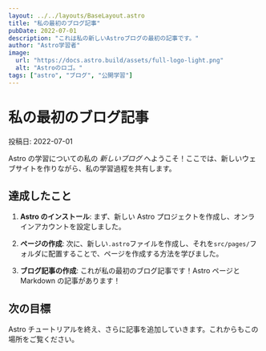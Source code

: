 ```yaml
---
layout: ../../layouts/BaseLayout.astro
title: "私の最初のブログ記事"
pubDate: 2022-07-01
description: "これは私の新しいAstroブログの最初の記事です。"
author: "Astro学習者"
image:
  url: "https://docs.astro.build/assets/full-logo-light.png"
  alt: "Astroのロゴ。"
tags: ["astro", "ブログ", "公開学習"]
---
```


# 私の最初のブログ記事

投稿日: 2022-07-01

Astro の学習についての私の _新しいブログ_ へようこそ！ここでは、新しいウェブサイトを作りながら、私の学習過程を共有します。

## 達成したこと

1. **Astro のインストール**: まず、新しい Astro プロジェクトを作成し、オンラインアカウントを設定しました。

2. **ページの作成**: 次に、新しい`.astro`ファイルを作成し、それを`src/pages/`フォルダに配置することで、ページを作成する方法を学びました。

3. **ブログ記事の作成**: これが私の最初のブログ記事です！Astro ページと Markdown の記事があります！

## 次の目標

Astro チュートリアルを終え、さらに記事を追加していきます。これからもこの場所をご覧ください。
